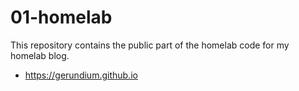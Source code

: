 # 01-homelab

This repository contains the public part of the homelab code for my homelab blog.

- https://gerundium.github.io
